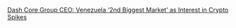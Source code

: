 [Dash Core Group CEO: Venezuela ‘2nd Biggest Market’ as Interest in Crypto Spikes](https://cointelegraph.com/news/dash-core-group-ceo-venezuela-2nd-biggest-market-as-interest-in-crypto-spikes)